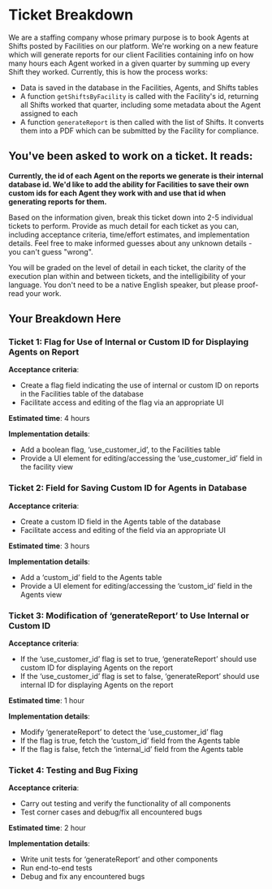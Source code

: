 # Ticket Breakdown
We are a staffing company whose primary purpose is to book Agents at Shifts posted by Facilities on our platform. We're working on a new feature which will generate reports for our client Facilities containing info on how many hours each Agent worked in a given quarter by summing up every Shift they worked. Currently, this is how the process works:

- Data is saved in the database in the Facilities, Agents, and Shifts tables
- A function `getShiftsByFacility` is called with the Facility's id, returning all Shifts worked that quarter, including some metadata about the Agent assigned to each
- A function `generateReport` is then called with the list of Shifts. It converts them into a PDF which can be submitted by the Facility for compliance.

## You've been asked to work on a ticket. It reads:

**Currently, the id of each Agent on the reports we generate is their internal database id. We'd like to add the ability for Facilities to save their own custom ids for each Agent they work with and use that id when generating reports for them.**


Based on the information given, break this ticket down into 2-5 individual tickets to perform. Provide as much detail for each ticket as you can, including acceptance criteria, time/effort estimates, and implementation details. Feel free to make informed guesses about any unknown details - you can't guess "wrong".


You will be graded on the level of detail in each ticket, the clarity of the execution plan within and between tickets, and the intelligibility of your language. You don't need to be a native English speaker, but please proof-read your work.

## Your Breakdown Here

### Ticket 1: Flag for Use of Internal or Custom ID for Displaying Agents on Report

**Acceptance criteria**:
- Create a flag field indicating the use of internal or custom ID on reports in the Facilities table of the database 
- Facilitate access and editing of the flag via an appropriate UI  

**Estimated time**: 4 hours

**Implementation details**:
- Add a boolean flag, ‘use_customer_id’, to the Facilities table 
- Provide a UI element for editing/accessing the ‘use_customer_id’ field in the facility view   

### Ticket 2: Field for Saving Custom ID for Agents in Database

**Acceptance criteria**: 
- Create a custom ID field in the Agents table of the database
- Facilitate access and editing of the field via an appropriate UI 

**Estimated time**: 3 hours 

**Implementation details**: 
- Add a ‘custom_id’ field to the Agents table 
- Provide a UI element for editing/accessing the ‘custom_id’ field in the Agents view  

### Ticket 3: Modification of ‘generateReport’ to Use Internal or Custom ID

**Acceptance criteria**: 
- If the ‘use_customer_id’ flag is set to true, ‘generateReport’ should use custom ID for displaying Agents on the report 
- If the ‘use_customer_id’ flag is set to false, ‘generateReport’ should use internal ID for displaying Agents on the report 

**Estimated time**: 1 hour

**Implementation details**: 
- Modify ‘generateReport’ to detect the ‘use_customer_id’ flag 
- If the flag is true, fetch the ‘custom_id’ field from the Agents table 
- If the flag is false, fetch the ‘internal_id’ field from the Agents table 

### Ticket 4: Testing and Bug Fixing

**Acceptance criteria**: 
- Carry out testing and verify the functionality of all components 
- Test corner cases and debug/fix all encountered bugs 

**Estimated time**: 2 hour

**Implementation details**: 
- Write unit tests for ‘generateReport’ and other components 
- Run end-to-end tests 
- Debug and fix any encountered bugs

